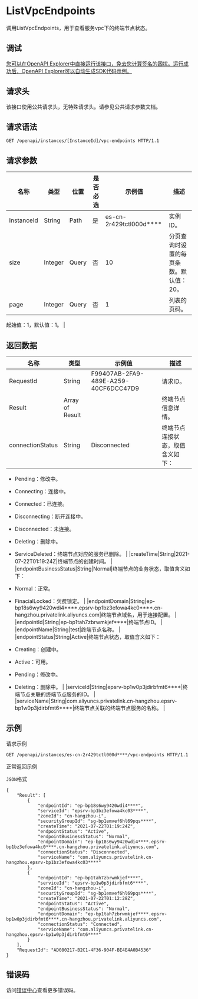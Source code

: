 # ListVpcEndpoints

调用ListVpcEndpoints，用于查看服务vpc下的终端节点状态。

## 调试

[您可以在OpenAPI Explorer中直接运行该接口，免去您计算签名的困扰。运行成功后，OpenAPI Explorer可以自动生成SDK代码示例。](https://api.aliyun.com/#product=elasticsearch&api=ListVpcEndpoints&type=ROA&version=2017-06-13)

## 请求头

该接口使用公共请求头，无特殊请求头。请参见公共请求参数文档。

## 请求语法

```
GET /openapi/instances/[InstanceId]/vpc-endpoints HTTP/1.1
```

## 请求参数

|名称|类型|位置|是否必选|示例值|描述|
|--|--|--|----|---|--|
|InstanceId|String|Path|是|es-cn-2r429tctl000d\*\*\*\*|实例ID。 |
|size|Integer|Query|否|10|分页查询时设置的每页条数。默认值：20。 |
|page|Integer|Query|否|1|列表的页码。

 起始值：1，默认值：1。 |

## 返回数据

|名称|类型|示例值|描述|
|--|--|---|--|
|RequestId|String|F99407AB-2FA9-489E-A259-40CF6DCC47D9|请求ID。 |
|Result|Array of Result| |终端节点信息详情。 |
|connectionStatus|String|Disconnected|终端节点连接状态，取值含义如下：

 -   Pending：修改中。
-   Connecting：连接中。
-   Connected：已连接。
-   Disconnecting：断开连接中。
-   Disconnected：未连接。
-   Deleting：删除中。
-   ServiceDeleted：终端节点对应的服务已删除。 |
|createTime|String|2021-07-22T01:19:24Z|终端节点的创建时间。 |
|endpointBusinessStatus|String|Normal|终端节点的业务状态，取值含义如下：

 -   Normal：正常。
-   FinacialLocked：欠费锁定。 |
|endpointDomain|String|ep-bp18s6wy9420wdi4\*\*\*\*.epsrv-bp1bz3efowa4kc0\*\*\*\*.cn-hangzhou.privatelink.aliyuncs.com|终端节点域名，用于连接配置。 |
|endpointId|String|ep-bp1tah7zbrwmkjef\*\*\*\*|终端节点ID。 |
|endpointName|String|test|终端节点名称。 |
|endpointStatus|String|Active|终端节点状态，取值含义如下：

 -   Creating：创建中。
-   Active：可用。
-   Pending：修改中。
-   Deleting：删除中。 |
|serviceId|String|epsrv-bp1w0p3jdirbfmt6\*\*\*\*|终端节点关联的终端节点服务的ID。 |
|serviceName|String|com.aliyuncs.privatelink.cn-hangzhou.epsrv-bp1w0p3jdirbfmt6\*\*\*\*|终端节点关联的终端节点服务的名称。 |

## 示例

请求示例

```
GET /openapi/instances/es-cn-2r429tctl000d****/vpc-endpoints HTTP/1.1
```

正常返回示例

`JSON`格式

```
{
    "Result": [
        {
            "endpointId": "ep-bp18s6wy9420wdi4****",
            "serviceId": "epsrv-bp1bz3efowa4kc03****",
            "zoneId": "cn-hangzhou-i",
            "securityGroupId": "sg-bp1emvef6hl69pqs****",
            "createTime": "2021-07-22T01:19:24Z",
            "endpointStatus": "Active",
            "endpointBusinessStatus": "Normal",
            "endpointDomain": "ep-bp18s6wy9420wdi4****.epsrv-bp1bz3efowa4kc0****.cn-hangzhou.privatelink.aliyuncs.com",
            "connectionStatus": "Disconnected",
            "serviceName": "com.aliyuncs.privatelink.cn-hangzhou.epsrv-bp1bz3efowa4kc03****"
        },
        {
            "endpointId": "ep-bp1tah7zbrwmkjef****",
            "serviceId": "epsrv-bp1w0p3jdirbfmt6****",
            "zoneId": "cn-hangzhou-i",
            "securityGroupId": "sg-bp1emvef6hl69pqs****",
            "createTime": "2021-07-22T01:12:28Z",
            "endpointStatus": "Active",
            "endpointBusinessStatus": "Normal",
            "endpointDomain": "ep-bp1tah7zbrwmkjef****.epsrv-bp1w0p3jdirbfmt6****.cn-hangzhou.privatelink.aliyuncs.com",
            "connectionStatus": "Connected",
            "serviceName": "com.aliyuncs.privatelink.cn-hangzhou.epsrv-bp1w0p3jdirbfmt6****"
        }
    ],
    "RequestId": "AD080217-B2C1-4F36-904F-BE4E4A0B4536"
}
```

## 错误码

访问[错误中心](https://error-center.alibabacloud.com/status/product/elasticsearch)查看更多错误码。

